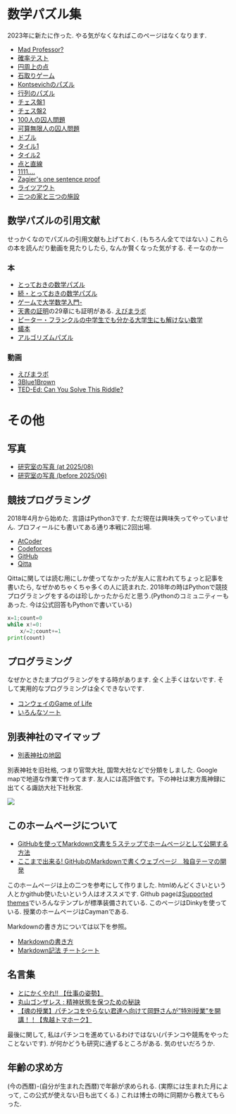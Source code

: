 # **数学パズル集**

2023年に新たに作った. やる気がなくなればこのページはなくなります. 

- [Mad Professor?](https://masataka123.github.io/blog3/sub6/1_Alps/)
- [確率テスト](https://masataka123.github.io/blog3/sub6/2_door/)
- [円周上の点](https://masataka123.github.io/blog3/sub6/3_circle/)
- [石取りゲーム](https://masataka123.github.io/blog3/sub6/4_game/)
- [Kontsevichのパズル](https://masataka123.github.io/blog3/sub6/5_Kontsevich/)
- [行列のパズル](https://masataka123.github.io/blog3/sub6/6_matrix/)
- [チェス盤1](https://masataka123.github.io/blog3/sub6/7_chess1/)
- [チェス盤2](https://masataka123.github.io/blog3/sub6/8_chess2/)
- [100人の囚人問題](https://masataka123.github.io/blog3/sub6/9_100prisoner/)
- [可算無限人の囚人問題](https://masataka123.github.io/blog3/sub6/10_prisoner2/)
- [ドブル](https://masataka123.github.io/blog3/sub6/11_dobble/)
- [タイル1](https://masataka123.github.io/blog3/sub6/12_tile1/)
- [タイル2](https://masataka123.github.io/blog3/sub6/13_tile2/)
- [点と直線](https://masataka123.github.io/blog3/sub6/14_line_and_point/)
- [1111....](https://masataka123.github.io/blog3/sub6/15_111/)
- [Zagier's one sentence proof](https://masataka123.github.io/blog3/sub6/16_Zagier/)
- [ライツアウト](https://masataka123.github.io/blog3/sub6/17_lightsout/)
- [三つの家と三つの施設](https://masataka123.github.io/blog3/sub6/18_3utilities/)

## 数学パズルの引用文献
せっかくなのでパズルの引用文献も上げておく. (もちろん全てではない.)
これらの本を読んだり動画を見たりしたら, なんか賢くなった気がする. そーなのかー

### 本
- [とっておきの数学パズル](https://www.amazon.co.jp/とっておきの数学パズル-ピーター-ウィンクラー/dp/4535786399)
- [続・とっておきの数学パズル](https://www.amazon.co.jp/続・とっておきの数学パズル-ピーター・ウィンクラー/dp/4535786429?language=ja_JP)
- [ゲームで大学数学入門-](https://www.amazon.co.jp/ゲームで大学数学入門-スプラウトからオイラー-ゲッターまで-安田-健彦/dp/4320113446)
- [天書の証明](https://www.amazon.co.jp/天書の証明-原書6版-蟹江-幸博/dp/4621306960)の29章にも証明がある. [えびまラボ](https://www.youtube.com/watch?v=T5oqEUDcfjY)
- [ピーター・フランクルの中学生でも分かる大学生にも解けない数学](https://www.amazon.co.jp/ピーター・フランクルの中学生でも分かる大学生にも解けない数学問題集%E3%80%881〉-ピーター-フランクル/dp/4535782628)
- [蟻本](https://www.amazon.co.jp/プログラミングコンテストチャレンジブック-第2版-～問題解決のアルゴリズム活用力とコーディングテクニックを鍛える～-秋葉拓哉/dp/4839941068)
- [アルゴリズムパズル](https://www.oreilly.co.jp/books/9784873116693/)

### 動画
- [えびまラボ](https://www.youtube.com/@evimalab)
- [3Blue1Brown](https://www.youtube.com/@3blue1brown)
- [TED-Ed: Can You Solve This Riddle?](https://www.youtube.com/playlist?list=PLJicmE8fK0EiFRt1Hm5a_7SJFaikIFW30)

# **その他**

## 写真
- [研究室の写真 (at 2025/08)](https://masataka123.github.io/blog3/sub6/picture_room_2/)
- [研究室の写真 (before 2025/06)](https://masataka123.github.io/blog3/sub6/picture_room/)


## 競技プログラミング
2018年4月から始めた. 言語はPython3です. ただ現在は興味失ってやっていません.
プロフィールにも書いてある通り本戦に2回出場.

- [AtCoder](https://atcoder.jp/users/okumura) 
- [Codeforces](https://codeforces.com/profile/okumura) 
- [GitHub](https://github.com/masataka123/competitive_algorithms) 
- [Qitta](https://qiita.com/Kentaro_okumura) 

Qittaに関しては読む用にしか使ってなかったが友人に言われてちょっと記事を書いたら, なぜかめちゃくちゃ多くの人に読まれた.
2018年の時はPythonで競技プログラミングをするのは珍しかったからだと思う.(Pythonのコミュニティーもあった. 今は公式回答もPythonで書いている)

```python:what_is_count.py
x=1;count=0
while x!=0:
    x/=2;count+=1
print(count)
```

## プログラミング
なぜかときたまプログラミングをする時があります. 
全く上手くはないです. そして実用的なプログラミングは全くできないです. 

- [コンウェイのGame of Life](https://masataka123.github.io/blog3/sub6/conway/)
- [いろんなソート](https://masataka123.github.io/blog3/sub6/sort/)

## 別表神社のマイマップ
-  [別表神社の地図](https://drive.google.com/open?id=1JxWpfm2hv-z9RfYKFUQWAVUPeHI&usp=sharing)

別表神社を旧社格, つまり官幣大社, 国幣大社などで分類をしました. Google mapで地道な作業で作ってます. 友人には高評価です。下の神社は東方風神録に出てくる諏訪大社下社秋宮. 

![](https://masataka123.github.io/blog3/picture/5.jpg)

## このホームページについて
- [GitHubを使ってMarkdown文書を５ステップでホームページとして公開する方法](https://qiita.com/MahoTakara/items/3800e9dc83b530d0a050)
- [ここまで出来る! GitHubのMarkdownで書くウェブページ　独自テーマの開発](https://qiita.com/MahoTakara/items/e3d88a0d5d128bb07b27)

このホームページは上の二つを参考にして作りました. htmlめんどくさいという人とかgithub使いたいという人はオススメです.  Github pageは[Supported themes](https://pages.github.com/themes/)でいろんなテンプレが標準装備されている. このページはDinkyを使っている. 授業のホームページはCaymanである. 

Markdownの書き方については以下を参照。
- [Markdownの書き方](https://help.docbase.io/posts/13697#image)
- [Markdown記法 チートシート](https://qiita.com/Qiita/items/c686397e4a0f4f11683d)

## 名言集

- [とにかくやれ!! 【仕事の姿勢】](https://www.youtube.com/watch?v=JV3KOJ_Z4Vs)
- [丸山ゴンザレス : 精神状態を保つための秘訣](https://www.youtube.com/watch?v=2jceYEcTn44)
- [【魂の授業】パチンコをやらない君達へ向けて岡野さんが”特別授業”を開講！！【鬼越トマホーク】](https://www.youtube.com/watch?v=Ug54PDqRRA0)

最後に関して, 私はパチンコを進めているわけではない(パチンコや競馬をやったことないです). が何かどうも研究に通ずるところがある. 気のせいだろうか. 

## 年齢の求め方
(今の西暦)-(自分が生まれた西暦)で年齢が求められる. (実際には生まれた月によって, この公式が使えない日も出てくる.)
これは博士の時に同期から教えてもらった. 
